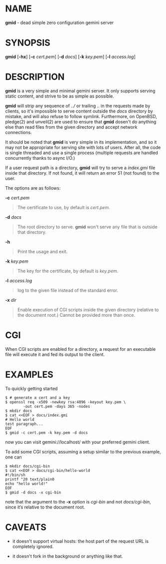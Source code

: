 
# NAME

**gmid** - dead simple zero configuration gemini server

# SYNOPSIS

**gmid**
\[**-hx**]
\[**-c**&nbsp;*cert.pem*]
\[**-d**&nbsp;*docs*]
\[**-k**&nbsp;*key.pem*]
\[**-l**&nbsp;*access.log*]

# DESCRIPTION

**gmid**
is a very simple and minimal gemini server.
It only supports serving static content, and strive to be as simple as
possible.

**gmid**
will strip any sequence of
*../*
or trailing
*..*
in the requests made by clients, so it's impossible to serve content
outside the
*docs*
directory by mistake, and will also refuse to follow symlink.
Furthermore, on
OpenBSD,
pledge(2)
and
unveil(2)
are used to ensure that
**gmid**
dosen't do anything else than read files from the given directory and
accept network connections.

It should be noted that
**gmid**
is very simple in its implementation, and so it may not be appropriate
for serving site with lots of users.
After all, the code is single threaded and use a single process
(multiple requests are handled concurrently thanks to async I/O.)

If a user request path is a directory,
**gmid**
will try to serve a
*index.gmi*
file inside that directory.
If not found, it will return an error 51 (not found) to the user.

The options are as follows:

**-c** *cert.pem*

> The certificate to use, by default is
> *cert.pem*.

**-d** *docs*

> The root directory to serve.
> **gmid**
> won't serve any file that is outside that directory.

**-h**

> Print the usage and exit.

**-k** *key.pem*

> The key for the certificate, by default is
> *key.pem*.

**-l** *access.log*

> log to the given file instead of the standard error.

**-x** *dir*

> Enable execution of CGI scripts inside the given directory (relative
> to the document root.)  Cannot be provided more than once.

# CGI

When CGI scripts are enabled for a directory, a request for an
executable file will execute it and fed its output to the client.

# EXAMPLES

To quickly getting started

	$ # generate a cert and a key
	$ openssl req -x509 -newkey rsa:4096 -keyout key.pem \
	        -out cert.pem -days 365 -nodes
	$ mkdir docs
	$ cat <<EOF > docs/index.gmi
	# Hello world
	test paragraph...
	EOF
	$ gmid -c cert.pem -k key.pem -d docs

now you can visit gemini://localhost/ with your preferred gemini
client.

To add some CGI scripts, assuming a setup similar to the previous
example, one can

	$ mkdir docs/cgi-bin
	$ cat <<EOF > docs/cgi-bin/hello-world
	#!/bin/sh
	printf "20 text/plain0
	echo "hello world!"
	EOF
	$ gmid -d docs -x cgi-bin

note that the argument to the
**-x**
option is
*cgi-bin*
and not
*docs/cgi-bin*,
since it&#8217;s relative to the document root.

# CAVEATS

*	it doesn't support virtual hosts: the host part of the request URL is
	completely ignored.

*	it doesn't fork in the background or anything like that.

